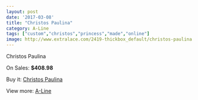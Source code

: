 ```yaml
---
layout: post
date: '2017-03-08'
title: "Christos Paulina"
category: A-Line
tags: ["custom","christos","princess","made","online"]
image: http://www.extralace.com/2419-thickbox_default/christos-paulina.jpg
---
```

Christos Paulina

On Sales: **$408.98**
<a href="https://www.extralace.com/a-line/1142-christos-paulina.html"><amp-img layout="responsive" width="600" height="600" src="//www.extralace.com/2419-thickbox_default/christos-paulina.jpg" alt="Christos Paulina 0" /></a>
<a href="https://www.extralace.com/a-line/1142-christos-paulina.html"><amp-img layout="responsive" width="600" height="600" src="//www.extralace.com/2420-thickbox_default/christos-paulina.jpg" alt="Christos Paulina 1" /></a>

Buy it: [Christos Paulina](https://www.extralace.com/a-line/1142-christos-paulina.html "Christos Paulina")

View more: [A-Line](https://www.extralace.com/2-a-line "A-Line")